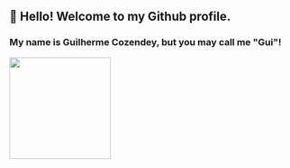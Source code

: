 ## 👋 Hello! Welcome to my Github profile.
### My name is Guilherme Cozendey, but you may call me "Gui"!

<div>
  <a href="https://github.com/czndy">
  <!-- <img height="180em" src="https://github-readme-stats.vercel.app/api?username=czndy&show_icons=true&theme=dark&include_all_commits=true&count_private=true"/> -->
  <img height="180em" src="https://github-readme-stats.vercel.app/api/top-langs/?username=czndy&layout=compact&langs_count=7&theme=dark"/>
</div>

<!--
### Hi there 👋


**czndy/czndy** is a ✨ _special_ ✨ repository because its `README.md` (this file) appears on your GitHub profile.

Here are some ideas to get you started:

- 🔭 I’m currently working on ...
- 🌱 I’m currently learning ...
- 👯 I’m looking to collaborate on ...
- 🤔 I’m looking for help with ...
- 💬 Ask me about ...
- 📫 How to reach me: ...
- 😄 Pronouns: ...
- ⚡ Fun fact: ...
-->

